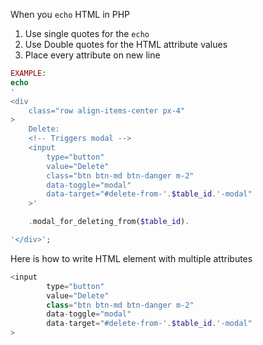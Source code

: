 When you `echo` HTML in PHP

1. Use single quotes for the `echo`
2. Use Double quotes for the HTML attribute values
3. Place every attribute on new line

```php
EXAMPLE:
echo
'
<div 
    class="row align-items-center px-4"
>
    Delete:
    <!-- Triggers modal -->
    <input 
        type="button" 
        value="Delete" 
        class="btn btn-md btn-danger m-2"
        data-toggle="modal"
        data-target="#delete-from-'.$table_id.'-modal"
    >'

    .modal_for_deleting_from($table_id).

'</div>';
```

Here is how to write HTML element with multiple attributes
```php
<input 
        type="button" 
        value="Delete" 
        class="btn btn-md btn-danger m-2"
        data-toggle="modal"
        data-target="#delete-from-'.$table_id.'-modal"
>
```
